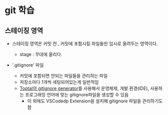 # git 학습

## 스테이징 영역
- 스테이징 영역은 커밋 전 , 커밋에 포함시킬 파일들만 임시로 올려두는 영역이다.
  - stage : 무대에 올리다.

- '.gitignore' 파일 
  - 커밋에 포함되면 안되는 파일들을 관리하는 파일
  - 저장소마다 1개씩 세팅되어있는게 일반적임
  - [Toptal의 gitignore generator](https://www.toptal.com/developers/gitignore)를 사용해서 운영체제, 개발 환경(IDE), 사용하는 프로그래밍 언어에 맞는 gitignore파일을 생성할 수 있음
    - 이 외에도 VSCodedp Extension을 설치해 gitignore 파일을 관리하기도 함